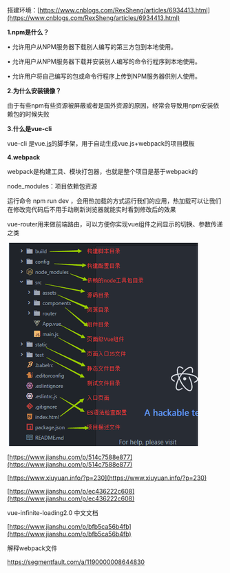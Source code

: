 搭建环境：[https://www.cnblogs.com/RexSheng/articles/6934413.html](https://www.cnblogs.com/RexSheng/articles/6934413.html)

**1.npm是什么？**

• 允许用户从NPM服务器下载别人编写的第三方包到本地使用。

• 允许用户从NPM服务器下载并安装别人编写的命令行程序到本地使用。

• 允许用户将自己编写的包或命令行程序上传到NPM服务器供别人使用。

**2.为什么安装镜像？**

由于有些npm有些资源被屏蔽或者是国外资源的原因，经常会导致用npm安装依赖包的时候失败

**3.什么是vue-cli**

vue-cli 是vue.[js](http://lib.csdn.net/base/javascript)的脚手架，用于自动生成vue.js+webpack的项目模板

**4.webpack**

webpack是构建工具、模块打包器，也就是整个项目是基于webpack的

node\_modules：项目依赖包资源

运行命令 npm run dev ，会用热加载的方式运行我们的应用，热加载可以让我们在修改完代码后不用手动刷新浏览器就能实时看到修改后的效果

vue-router用来做前端路由，可以方便你实现vue组件之间显示的切换、参数传递之类

![](/assets/10868449-01a038fa573b22c8.png)

[https://www.jianshu.com/p/514c7588e877](https://www.jianshu.com/p/514c7588e877)

[https://www.xiuyuan.info/?p=230](https://www.xiuyuan.info/?p=230)

[https://www.jianshu.com/p/ec436222c608](https://www.jianshu.com/p/ec436222c608)

vue-infinite-loading2.0 中文文档

[https://www.jianshu.com/p/bfb5ca56b4fb](https://www.jianshu.com/p/bfb5ca56b4fb)



解释webpack文件

https://segmentfault.com/a/1190000008644830


